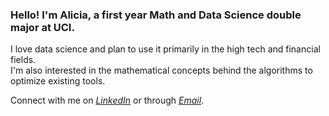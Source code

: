 ### Hello! I'm Alicia, a first year Math and Data Science double major at UCI.
I love data science and plan to use it primarily in the high tech and financial fields.  
I'm also interested in the mathematical concepts behind the algorithms to optimize existing tools. 

Connect with me on [*LinkedIn*](www.linkedin.com/in/alicia-chuang-119009213) or through [*Email*](aliciachuang2003@gmail.com).

<!--
**AliciaChuang/AliciaChuang** is a ✨ _special_ ✨ repository because its `README.md` (this file) appears on your GitHub profile.

Here are some ideas to get you started:

- 🔭 I’m currently working on ...
- 🌱 I’m currently learning ...
- 👯 I’m looking to collaborate on ...
- 🤔 I’m looking for help with ...
- 💬 Ask me about ...
- 📫 How to reach me: ...
- 😄 Pronouns: ...
- ⚡ Fun fact: ...
-->
